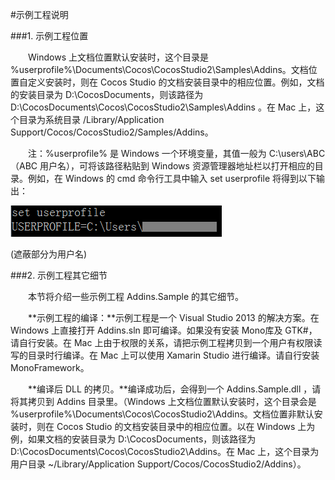 
#示例工程说明

###1.	示例工程位置

&emsp;&emsp;Windows 上文档位置默认安装时，这个目录是 %userprofile%\Documents\Cocos\CocosStudio2\Samples\Addins。文档位置自定义安装时，则在 Cocos Studio 的文档安装目录中的相应位置。例如，文档的安装目录为 D:\CocosDocuments，则该路径为 D:\CocosDocuments\Cocos\CocosStudio2\Samples\Addins 。在 Mac 上，这个目录为系统目录 /Library/Application Support/Cocos/CocosStudio2/Samples/Addins。

&emsp;&emsp;注：%userprofile% 是 Windows 一个环境变量，其值一般为 C:\users\ABC（ABC 用户名），可将该路径粘贴到 Windows 资源管理器地址栏以打开相应的目录。例如，在 Windows 的 cmd 命令行工具中输入 set userprofile 将得到以下输出：

![image](res/image001.png) 
 
(遮蔽部分为用户名)

###2.	示例工程其它细节

&emsp;&emsp;本节将介绍一些示例工程 Addins.Sample 的其它细节。

&emsp;&emsp;**示例工程的编译：**示例工程是一个 Visual Studio 2013 的解决方案。在 Windows 上直接打开 Addins.sln 即可编译。如果没有安装 Mono库及 GTK#，请自行安装。在 Mac 上由于权限的关系，请把示例工程拷贝到一个用户有权限读写的目录时行编译。在 Mac 上可以使用 Xamarin Studio 进行编译。请自行安装 MonoFramework。

&emsp;&emsp;**编译后 DLL 的拷贝。**编译成功后，会得到一个 Addins.Sample.dll ，请将其拷贝到 Addins 目录里。（Windows 上文档位置默认安装时，这个目录会是 %userprofile%\Documents\Cocos\CocosStudio2\Addins。文档位置非默认安装时，则在 Cocos Studio 的文档安装目录中的相应位置。以在 Windows 上为例，如果文档的安装目录为 D:\CocosDocuments，则该路径为 D:\CocosDocuments\Cocos\CocosStudio2\Addins。在 Mac 上，这个目录为用户目录 ~/Library/Application Support/Cocos/CocosStudio2/Addins）。
